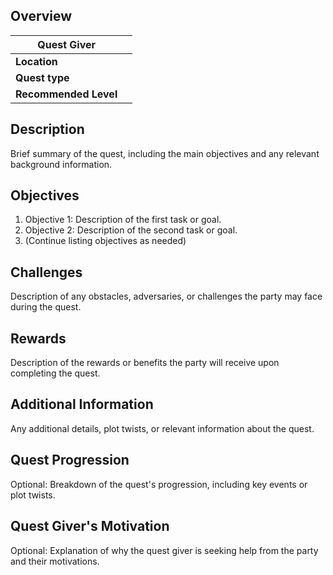 ## Overview
| **Quest Giver**       |     |
| --------------------- | --- |
| **Location**          |     |
| **Quest type**        |     |
| **Recommended Level** |     |
## Description
Brief summary of the quest, including the main objectives and any relevant background information.
## Objectives
1. Objective 1: Description of the first task or goal.
2. Objective 2: Description of the second task or goal.
3. (Continue listing objectives as needed)
## Challenges
Description of any obstacles, adversaries, or challenges the party may face during the quest.
## Rewards
Description of the rewards or benefits the party will receive upon completing the quest.
## Additional Information
Any additional details, plot twists, or relevant information about the quest.
## Quest Progression
Optional: Breakdown of the quest's progression, including key events or plot twists.
## Quest Giver's Motivation
Optional: Explanation of why the quest giver is seeking help from the party and their motivations.